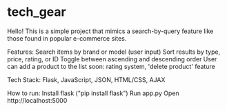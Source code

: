 # tech_gear
Hello!
This is a simple project that mimics a search-by-query feature like those found in popular e-commerce sites.

Features:
Search items by brand or model (user input)
Sort results by type, price, rating, or ID
Toggle between ascending and descending order
User can add a product to the list
soon: rating system, 'delete product' feature

Tech Stack:
Flask, JavaScript, JSON, HTML/CSS, AJAX

How to run:
Install flask ("pip install flask")
Run app.py
Open http://localhost:5000